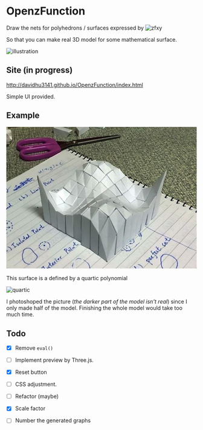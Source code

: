 OpenzFunction
=============

Draw the nets for polyhedrons / surfaces expressed by ![zfxy](https://i.imgur.com/9vaUV6u.gif)

So that you can make real 3D model for some mathematical surface.

![illustration](https://i.imgur.com/XnkHQ4n.jpg)

Site (in progress)
------------------

http://davidhu3141.github.io/OpenzFunction/index.html

Simple UI provided.

Example
-------

![](https://raw.githubusercontent.com/davidhu3141/OpenzFunction/master/Sample/Faked.jpg)

This surface is a defined by a quartic polynomial 

![quartic](https://i.imgur.com/8jLpXGa.gif)

I photoshoped the picture (*the darker part of the model isn't real*) since I only made half of the model. Finishing the whole model would take too much time. 

Todo
----

- [x] Remove `eval()`

- [ ] Implement preview by Three.js.

- [x] Reset button

- [ ] CSS adjustment.

- [ ] Refactor (maybe)

- [x] Scale factor

- [ ] Number the generated graphs
